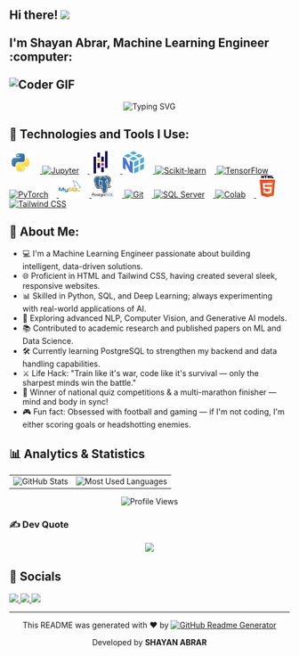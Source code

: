 <h2 align="left">
 <abc>
  <br>Hi there! <img src="https://user-images.githubusercontent.com/42378118/110234147-e3259600-7f4e-11eb-95be-0c4047144dea.gif" width="30"><br>
  <br> I'm Shayan Abrar, Machine Learning Engineer :computer:<br>
  <br>
    <img src="https://media.giphy.com/media/SWoSkN6DxTszqIKEqv/giphy.gif" alt="Coder GIF" width="500">
 </abc>
</h2> 
<div align="center">

![Typing SVG](https://readme-typing-svg.herokuapp.com?font=Rationale&size=34&pause=1000&color=32CD32&width=435&lines=Machine%20Learning%20Engineer;Python%20Specialist;Building%20the%20future;One%20research%20at%20a%20time;Let's%20create!;FREE%20PALESTINE!!!&center=true&vCenter=true&repeat=true)

</div>
<h2 align="left">🧠 Technologies and Tools I Use:</h2>

<p align="left">
  <a href="https://www.python.org/" target="_blank" title="Python">
    <img src="https://raw.githubusercontent.com/devicons/devicon/master/icons/python/python-original.svg" alt="Python" width="40" height="40" style="margin-right:15px;" />
  </a>
  <a href="https://jupyter.org/" target="_blank" title="Jupyter Notebook">
    <img src="https://www.vectorlogo.zone/logos/jupyter/jupyter-icon.svg" alt="Jupyter" width="40" height="40" style="margin-right:15px;" />
  </a>
  <a href="https://pandas.pydata.org/" target="_blank" title="Pandas">
    <img src="https://raw.githubusercontent.com/devicons/devicon/master/icons/pandas/pandas-original.svg" alt="Pandas" width="40" height="40" style="margin-right:15px;" />
  </a>
  <a href="https://numpy.org/" target="_blank" title="NumPy">
    <img src="https://raw.githubusercontent.com/devicons/devicon/master/icons/numpy/numpy-original.svg" alt="NumPy" width="40" height="40" style="margin-right:15px;" />
  </a>
  <a href="https://scikit-learn.org/" target="_blank" title="Scikit-learn">
    <img src="https://upload.wikimedia.org/wikipedia/commons/0/05/Scikit_learn_logo_small.svg" alt="Scikit-learn" width="40" height="40" style="margin-right:15px;" />
  </a>
  <a href="https://www.tensorflow.org/" target="_blank" title="TensorFlow">
    <img src="https://www.vectorlogo.zone/logos/tensorflow/tensorflow-icon.svg" alt="TensorFlow" width="40" height="40" style="margin-right:15px;" />
  </a>
  <a href="https://pytorch.org/" target="_blank" title="PyTorch">
    <img src="https://www.vectorlogo.zone/logos/pytorch/pytorch-icon.svg" alt="PyTorch" width="40" height="40" style="margin-right:15px;" />
  </a>
  <a href="https://www.mysql.com/" target="_blank" title="MySQL">
    <img src="https://raw.githubusercontent.com/devicons/devicon/master/icons/mysql/mysql-original-wordmark.svg" alt="MySQL" width="40" height="40" style="margin-right:15px;" />
  </a>
  <a href="https://www.postgresql.org/" target="_blank" title="PostgreSQL">
    <img src="https://raw.githubusercontent.com/devicons/devicon/master/icons/postgresql/postgresql-original-wordmark.svg" alt="PostgreSQL" width="40" height="40" style="margin-right:15px;" />
  </a>
  <a href="https://git-scm.com/" target="_blank" title="Git">
    <img src="https://www.vectorlogo.zone/logos/git-scm/git-scm-icon.svg" alt="Git" width="40" height="40" style="margin-right:15px;" />
  </a>
  <a href="https://www.microsoft.com/en-us/sql-server" target="_blank" title="SQL Server">
    <img src="https://www.svgrepo.com/show/303229/microsoft-sql-server-logo.svg" alt="SQL Server" width="40" height="40" style="margin-right:15px;" />
  </a>
  <a href="https://colab.research.google.com/" target="_blank" title="Google Colab">
    <img src="https://upload.wikimedia.org/wikipedia/commons/d/d0/Google_Colaboratory_SVG_Logo.svg" alt="Colab" width="40" height="40" style="margin-right:15px;" />
  </a>
  <a href="https://developer.mozilla.org/en-US/docs/Web/HTML" target="_blank" title="HTML">
    <img src="https://raw.githubusercontent.com/devicons/devicon/master/icons/html5/html5-original-wordmark.svg" alt="HTML" width="40" height="40" style="margin-right:15px;" />
  </a>
  <a href="https://tailwindcss.com/" target="_blank" title="Tailwind CSS">
    <img src="https://www.vectorlogo.zone/logos/tailwindcss/tailwindcss-icon.svg" alt="Tailwind CSS" width="40" height="40" style="margin-right:15px;" />
  </a>
</p>


<h2 align="left">🤖 About Me:</h2>

- 💻 I'm a Machine Learning Engineer passionate about building intelligent, data-driven solutions.
- 🌐 Proficient in HTML and Tailwind CSS, having created several sleek, responsive websites.
- 📊 Skilled in Python, SQL, and Deep Learning; always experimenting with real-world applications of AI.
- 🧠 Exploring advanced NLP, Computer Vision, and Generative AI models.
- 📚 Contributed to academic research and published papers on ML and Data Science.
- 🛠️ Currently learning PostgreSQL to strengthen my backend and data handling capabilities.
- ⚔️ Life Hack: "Train like it's war, code like it's survival — only the sharpest minds win the battle."
- 🏅 Winner of national quiz competitions & a multi-marathon finisher — mind and body in sync!
- 🎮 Fun fact: Obsessed with football and gaming — if I'm not coding, I'm either scoring goals or headshotting enemies.<br>



## **📊 Analytics & Statistics**

<div align="center">

<table>
<tr>
<td>

<img src="https://github-readme-stats.vercel.app/api?username=SHAYAN-ABRAR&show_icons=true&theme=react&hide_border=true&card_width=400" alt="GitHub Stats" />

</td>
<td>

<img src="https://github-readme-stats.vercel.app/api/top-langs/?username=SHAYAN-ABRAR&layout=compact&theme=react&hide_border=true&card_width=400" alt="Most Used Languages" />

</td>
</tr>
</table>

</div>

<div align="center">

<img src="https://komarev.com/ghpvc/?username=SHAYAN-ABRAR&color=brightgreen" alt="Profile Views" />

</div>


### ✍️ Dev Quote
<p align="center">
  <img src="https://quotes-github-readme.vercel.app/api?type=horizontal&theme=react" />
</p>


## **📱 Socials**

<p align="left">
  <a href="https://github.com/alexsmith" target="_blank">
    <img src="https://img.shields.io/badge/GitHub-181717?style=for-the-badge&logo=github&logoColor=white" />
  </a>
  <a href="https://www.linkedin.com/in/shayan-abrar/" target="_blank">
    <img src="https://img.shields.io/badge/LinkedIn-0A66C2?style=for-the-badge&logo=linkedin&logoColor=white" />
  </a>
  <a href="https://www.facebook.com/shayanabrar7" target="_blank">
    <img src="https://img.shields.io/badge/Facebook-1877F2?style=for-the-badge&logo=facebook&logoColor=white" />
  </a>
</p>


---
<p align="center">
  This README was generated with ❤️ by 
  <a href="https://github.com/SHAYAN-ABRAR" target="_blank">
    <img 
      src="https://img.shields.io/badge/Click%20to%20Find%20out%20😉-181717?style=for-the-badge&logo=github&logoColor=white"
      alt="GitHub Readme Generator"
    />
  </a>
</p>

<p align="center">Developed by <b>SHAYAN ABRAR</b></p>
